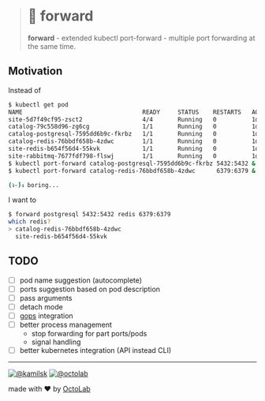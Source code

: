 > # 🎳 forward
>
> **forward** - extended kubectl port-forward - multiple port forwarding at the same time.

## Motivation

Instead of

```bash
$ kubectl get pod
NAME                                  READY     STATUS    RESTARTS   AGE
site-5d7f49cf95-zsct2                 4/4       Running   0          1d
catalog-79c558d96-zg6cg               1/1       Running   0          1d
catalog-postgresql-7595dd6b9c-fkrbz   1/1       Running   0          1d
catalog-redis-76bbdf658b-4zdwc        1/1       Running   0          1d
site-redis-b654f56d4-55kvk            1/1       Running   0          1d
site-rabbitmq-7677fdf798-flswj        1/1       Running   0          1d
$ kubectl port-forward catalog-postgresql-7595dd6b9c-fkrbz 5432:5432 &
$ kubectl port-forward catalog-redis-76bbdf658b-4zdwc      6379:6379 &

(ง̀-́)ง boring...
```

I want to

```bash
$ forward postgresql 5432:5432 redis 6379:6379
which redis?
> catalog-redis-76bbdf658b-4zdwc
  site-redis-b654f56d4-55kvk
```

## TODO

- [ ] pod name suggestion (autocomplete)
- [ ] ports suggestion based on pod description
- [ ] pass arguments
- [ ] detach mode
- [ ] [gops](https://github.com/google/gops) integration
- [ ] better process management
  - stop forwarding for part ports/pods
  - signal handling
- [ ] better kubernetes integration (API instead CLI)

---

[![@kamilsk][icon_tw_author]](https://twitter.com/ikamilsk)
[![@octolab][icon_tw_sponsor]](https://twitter.com/octolab_inc)

made with ❤️ by [OctoLab](https://www.octolab.org/)

[icon_license]:    https://img.shields.io/badge/license-MIT-blue.svg
[icon_patreon]:    https://img.shields.io/badge/patreon-donate-orange.svg
[icon_tw_author]:  https://img.shields.io/badge/author-%40kamilsk-blue.svg
[icon_tw_sponsor]: https://img.shields.io/badge/sponsor-%40octolab-blue.svg
[icon_twitter]:    https://img.shields.io/twitter/url/http/shields.io.svg?style=social
